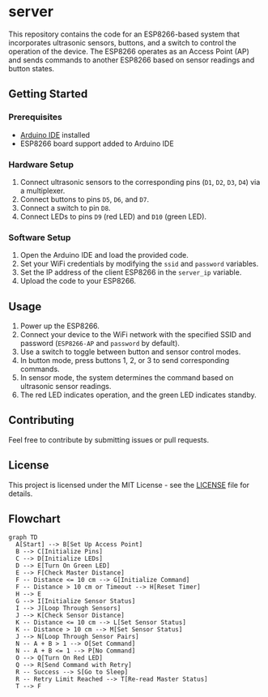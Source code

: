 # server

This repository contains the code for an ESP8266-based system that incorporates ultrasonic sensors, buttons, and a switch to control the operation of the device. The ESP8266 operates as an Access Point (AP) and sends commands to another ESP8266 based on sensor readings and button states.

## Getting Started

### Prerequisites

- [Arduino IDE](https://www.arduino.cc/en/software) installed
- ESP8266 board support added to Arduino IDE

### Hardware Setup

1. Connect ultrasonic sensors to the corresponding pins (`D1`, `D2`, `D3`, `D4`) via a multiplexer.
2. Connect buttons to pins `D5`, `D6`, and `D7`.
3. Connect a switch to pin `D8`.
4. Connect LEDs to pins `D9` (red LED) and `D10` (green LED).

### Software Setup

1. Open the Arduino IDE and load the provided code.
2. Set your WiFi credentials by modifying the `ssid` and `password` variables.
3. Set the IP address of the client ESP8266 in the `server_ip` variable.
4. Upload the code to your ESP8266.

## Usage

1. Power up the ESP8266.
2. Connect your device to the WiFi network with the specified SSID and password (`ESP8266-AP` and `password` by default).
3. Use a switch to toggle between button and sensor control modes.
4. In button mode, press buttons 1, 2, or 3 to send corresponding commands.
5. In sensor mode, the system determines the command based on ultrasonic sensor readings.
6. The red LED indicates operation, and the green LED indicates standby.

## Contributing

Feel free to contribute by submitting issues or pull requests.

## License

This project is licensed under the MIT License - see the [LICENSE](LICENSE) file for details.

## Flowchart

```mermaid
graph TD
  A[Start] --> B[Set Up Access Point]
  B --> C[Initialize Pins]
  C --> D[Initialize LEDs]
  D --> E[Turn On Green LED]
  E --> F[Check Master Distance]
  F -- Distance <= 10 cm --> G[Initialize Command]
  F -- Distance > 10 cm or Timeout --> H[Reset Timer]
  H --> E
  G --> I[Initialize Sensor Status]
  I --> J[Loop Through Sensors]
  J --> K[Check Sensor Distance]
  K -- Distance <= 10 cm --> L[Set Sensor Status]
  K -- Distance > 10 cm --> M[Set Sensor Status]
  J --> N[Loop Through Sensor Pairs]
  N -- A + B > 1 --> O[Set Command]
  N -- A + B <= 1 --> P[No Command]
  O --> Q[Turn On Red LED]
  Q --> R[Send Command with Retry]
  R -- Success --> S[Go to Sleep]
  R -- Retry Limit Reached --> T[Re-read Master Status]
  T --> F
```

